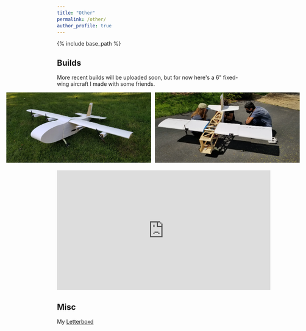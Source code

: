 ```yaml
---
title: "Other"
permalink: /other/
author_profile: true
---
```

{% include base_path %}



Builds
------
More recent builds will be uploaded soon, but for now here's a 6" fixed-wing aircraft I made with some friends.

<div style="display: flex; justify-content: center; gap: 10px; margin-bottom: 20px;">
    <img src="/images/avalon.webp" alt="Image 1" width="380">
    <img src="/images/avalon2.webp" alt="Image 2" width="380">
</div>

<iframe width="560" height="315" src="https://www.youtube.com/embed/fefdYL9aQoA?si=aDLsKAs3mgueACHT" title="YouTube video player" frameborder="0" allow="accelerometer; autoplay; clipboard-write; encrypted-media; gyroscope; picture-in-picture; web-share" referrerpolicy="strict-origin-when-cross-origin" allowfullscreen></iframe>


Misc
------
My [Letterboxd](https://letterboxd.com/gnanduru/)